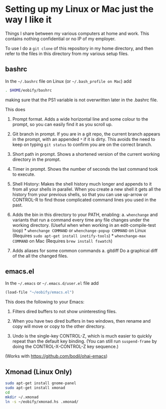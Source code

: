 Setting up my Linux or Mac just the way I like it
============

Things I share between my various computers at home and work. This
contains nothing confidential or no IP of my employer.

To use I do a `git clone` of this repository in my home directory, and
then refer to the files in this directory from my various setup files.

bashrc
----

In the `~/.bashrc` file on Linux (or `~/.bash_profile on Mac`) add
```sh
. $HOME/eobify/bashrc
```
making sure that the PS1 variable is not overwritten later in the
.bashrc file.

This does

1. Prompt format. Adds a wide horizontal line and some colour to the
prompt, so you can easily find it as you scroll up.
2. Git branch in prompt. If you are in a git repo, the current branch
appears in the prompt, with an appended `*` if it is dirty.  This
avoids the need to keep on typing `git status` to confirm you are on
the correct branch.
3. Short path in prompt. Shows a shortened version of the current
working directory in the prompt.
4. Timer in prompt. Shows the number of seconds the last command took
to execute.
5. Shell History: Makes the shell history much longer and appends to
it from all your shells in parallel.  When you create a new shell it
gets all the history from your previous shells, so that you can use
up-arrow or CONTROL-R to find those complicated command lines you used
in the past.
6. Adds the bin in this directory to your PATH, enabling:
    a.  `whenchange` and variants that run a command every time any file changes under the working directory.  (Useful when when working in an edit-compile-test loop)
        *   `whenchange COMMAND` or `whenchange-popup COMMAND` on Linux (Requires `sudo apt-get install inotify-tools`)
        *   `whenchange-max COMMAND` on Mac (Requires `brew install fswatch`)

7. Adds aliases for some common commands
    a.  gitdiff
        Do a graphical diff of the all the changed files.

emacs.el
-----

In the `~/.emacs` or `~/.emacs.d/user.el`  file add
```lisp
(load-file "~/eobify/emacs.el")
```

This does the following to your Emacs:

1. Filters dired buffers to not show uninteresting files.

2. When you have two dired buffers in two windows, then rename and
copy will move or copy to the other directory.

3. Undo is the single-key CONTROL-Z, which is much easier to quickly
repeat than the default key binding.  (You can still run
`suspend-frame` by doing the CONTROL-X-CONTROL-Z key sequence.)

(Works with https://github.com/bodil/ohai-emacs)

Xmonad (Linux Only)
-------------------

```sh
sudo apt-get install gnome-panel
sudo apt-get install xmonad
cd
mkdir ~/.xmonad
ln -s ~/eobify/xmonad.hs .xmonad/
```
